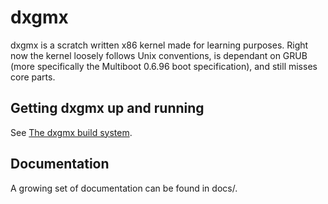 # dxgmx
dxgmx is a scratch written x86 kernel made for learning purposes. Right now the kernel loosely follows Unix conventions, is dependant on GRUB (more specifically the Multiboot 0.6.96 boot specification), and still misses core parts.

## Getting dxgmx up and running
See [The dxgmx build system](docs/building.md).

## Documentation
A growing set of documentation can be found in docs/.